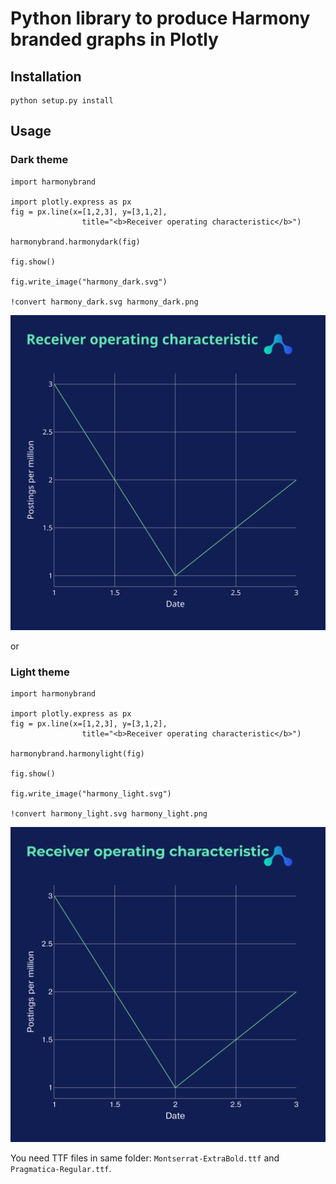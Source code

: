 # Python library to produce Harmony branded graphs in Plotly

## Installation

```
python setup.py install
```

## Usage

### Dark theme

```
import harmonybrand

import plotly.express as px
fig = px.line(x=[1,2,3], y=[3,1,2],
                title="<b>Receiver operating characteristic</b>")

harmonybrand.harmonydark(fig)

fig.show()

fig.write_image("harmony_dark.svg")

!convert harmony_dark.svg harmony_dark.png
```

![light](harmony_dark.png)

or

### Light theme

```
import harmonybrand

import plotly.express as px
fig = px.line(x=[1,2,3], y=[3,1,2],
                title="<b>Receiver operating characteristic</b>")

harmonybrand.harmonylight(fig)

fig.show()

fig.write_image("harmony_light.svg")

!convert harmony_light.svg harmony_light.png
```

![light](harmony_light.png)

You need TTF files in same folder: `Montserrat-ExtraBold.ttf` and `Pragmatica-Regular.ttf`.
